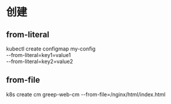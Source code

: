 # 创建

## from-literal
kubectl create configmap my-config \
  --from-literal=key1=value1 \
  --from-literal=key2=value2


## from-file
k8s create cm  greep-web-cm --from-file=/nginx/html/index.html
